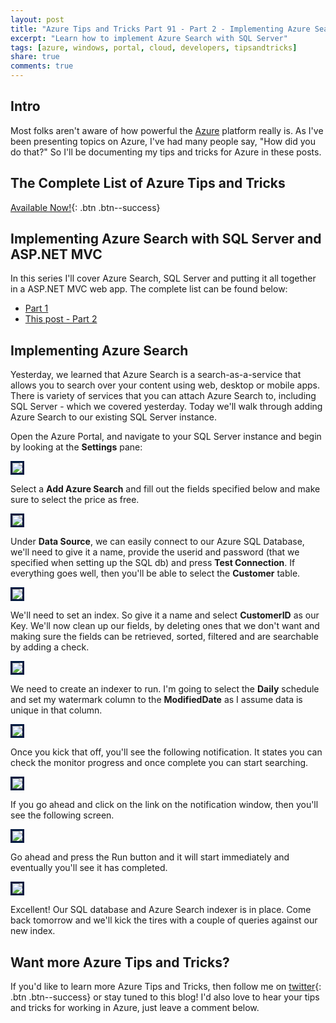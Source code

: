 ```yaml
---
layout: post
title: "Azure Tips and Tricks Part 91 - Part 2 - Implementing Azure Search with SQL Server"
excerpt: "Learn how to implement Azure Search with SQL Server"
tags: [azure, windows, portal, cloud, developers, tipsandtricks]
share: true
comments: true
---
```


## Intro

Most folks aren't aware of how powerful the [Azure](http://www.azure.com) platform really is. As I've been presenting topics on Azure, I've had many people say, "How did you do that?" So I'll be documenting my tips and tricks for Azure in these posts.

## The Complete List of Azure Tips and Tricks

[Available Now!](https://michaelcrump.net/azure-tips-and-tricks-complete-list/){: .btn .btn--success} 

## Implementing Azure Search with SQL Server and ASP.NET MVC

In this series I'll cover Azure Search, SQL Server and putting it all together in a ASP.NET MVC web app. The complete list can be found below:

* [Part 1](http://www.michaelcrump.net/azure-tips-and-tricks90/)
* [This post - Part 2](http://www.michaelcrump.net/azure-tips-and-tricks91/)


## Implementing Azure Search

Yesterday, we learned that Azure Search is a search-as-a-service that allows you to search over your content using web, desktop or mobile apps. There is variety of services that you can attach Azure Search to, including SQL Server - which we covered yesterday. Today we'll walk through adding Azure Search to our existing SQL Server instance. 

Open the Azure Portal, and navigate to your SQL Server instance and begin by looking at the  **Settings** pane:

<img style="border:3px solid #021a40" src="/files/azuresearchsql1.png">

Select a **Add Azure Search** and fill out the fields specified below and make sure to select the price as free. 

<img style="border:3px solid #021a40" src="/files/azuresearchsql2.png">

Under **Data Source**, we can easily connect to our Azure SQL Database, we'll need to give it a name, provide the userid and password (that we specified when setting up the SQL db) and press **Test Connection**. If everything goes well, then you'll be able to select the **Customer** table.

<img style="border:3px solid #021a40" src="/files/azuresearchsql3.png">

We'll need to set an index. So give it a name and select **CustomerID** as our Key. We'll now clean up our fields, by deleting ones that we don't want and making sure the fields can be retrieved, sorted, filtered and are searchable by adding a check. 

<img style="border:3px solid #021a40" src="/files/azuresearchsql4.png">

We need to create an indexer to run. I'm going to select the **Daily** schedule and set my watermark column to the **ModifiedDate** as I assume data is unique in that column. 

<img style="border:3px solid #021a40" src="/files/azuresearchsql5.png">

Once you kick that off, you'll see the following notification. It states you can check the monitor progress and once complete you can start searching. 

<img style="border:3px solid #021a40" src="/files/azuresearchsql6.png">

If you go ahead and click on the link on the notification window, then you'll see the following screen.

<img style="border:3px solid #021a40" src="/files/azuresearchsql7.png">

Go ahead and press the Run button and it will start immediately and eventually you'll see it has completed. 

<img style="border:3px solid #021a40" src="/files/azuresearchsql8.png">

Excellent! Our SQL database and Azure Search indexer is in place. Come back tomorrow and we'll kick the tires with a couple of queries against our new index. 

## Want more Azure Tips and Tricks?

If you'd like to learn more Azure Tips and Tricks, then follow me on [twitter](http://twitter.com/mbcrump){: .btn .btn--success} or stay tuned to this blog! I'd also love to hear your tips and tricks for working in Azure, just leave a comment below. 